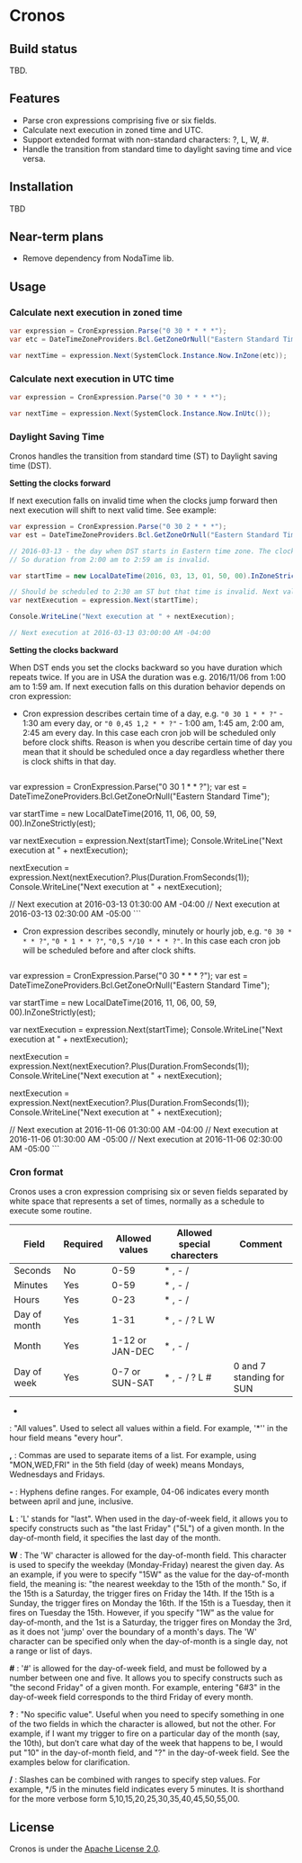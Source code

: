 # Cronos

## Build status

TBD.

## Features

* Parse cron expressions comprising five or six fields.
* Calculate next execution in zoned time and UTC.
* Support extended format with non-standard characters: ?, L, W, #.
* Handle the transition from standard time to daylight saving time and vice versa.

## Installation

TBD

## Near-term plans

* Remove dependency from NodaTime lib.

## Usage

### Calculate next execution in zoned time

```csharp
var expression = CronExpression.Parse("0 30 * * * *");
var etc = DateTimeZoneProviders.Bcl.GetZoneOrNull("Eastern Standard Time");

var nextTime = expression.Next(SystemClock.Instance.Now.InZone(etc));
```

### Calculate next execution in UTC time

```csharp
var expression = CronExpression.Parse("0 30 * * * *");

var nextTime = expression.Next(SystemClock.Instance.Now.InUtc());
```

### Daylight Saving Time

Cronos handles the transition from standard time (ST) to Daylight saving time (DST). 

**Setting the clocks forward**

If next execution falls on invalid time when the clocks jump forward then next execution will shift to next valid time. See example:

```csharp
var expression = CronExpression.Parse("0 30 2 * * *");
var est = DateTimeZoneProviders.Bcl.GetZoneOrNull("Eastern Standard Time");

// 2016-03-13 - the day when DST starts in Eastern time zone. The clocks jump from 1:59 am ST to 3:00 am DST. 
// So duration from 2:00 am to 2:59 am is invalid.

var startTime = new LocalDateTime(2016, 03, 13, 01, 50, 00).InZoneStrictly(est);

// Should be scheduled to 2:30 am ST but that time is invalid. Next valid time is 3:00 am DST.
var nextExecution = expression.Next(startTime);

Console.WriteLine("Next execution at " + nextExecution);

// Next execution at 2016-03-13 03:00:00 AM -04:00
```

**Setting the clocks backward**

When DST ends you set the clocks backward so you have duration which repeats twice. If you are in USA the duration was e.g. 2016/11/06 from 1:00 am to 1:59 am. If next execution falls on this duration behavior depends on cron expression:

* Cron expression describes certain time of a day, e.g. `"0 30 1 * * ?"` - 1:30 am every day, or `"0 0,45 1,2 * * ?"` - 1:00 am, 1:45 am, 2:00 am, 2:45 am every day. In this case each cron job will be scheduled only before clock shifts. Reason is when you describe certain time of day you mean that it should be scheduled once a day regardless whether there is clock shifts in that day.

    ```csharp
var expression = CronExpression.Parse("0 30 1 * * ?");
var est = DateTimeZoneProviders.Bcl.GetZoneOrNull("Eastern Standard Time");

var startTime = new LocalDateTime(2016, 11, 06, 00, 59, 00).InZoneStrictly(est);

var nextExecution = expression.Next(startTime);
Console.WriteLine("Next execution at " + nextExecution);

nextExecution = expression.Next(nextExecution?.Plus(Duration.FromSeconds(1));
Console.WriteLine("Next execution at " + nextExecution);

// Next execution at 2016-03-13 01:30:00 AM -04:00
// Next execution at 2016-03-13 02:30:00 AM -05:00
    ```

* Cron expression describes secondly, minutely or hourly job, e.g. `"0 30 * * * ?"`, `"0 * 1 * * ?"`, `"0,5 */10 * * * ?"`. In this case each cron job will be scheduled before and after clock shifts.

    ```csharp
var expression = CronExpression.Parse("0 30 * * * ?");
var est = DateTimeZoneProviders.Bcl.GetZoneOrNull("Eastern Standard Time");

var startTime = new LocalDateTime(2016, 11, 06, 00, 59, 00).InZoneStrictly(est);

var nextExecution = expression.Next(startTime);
Console.WriteLine("Next execution at " + nextExecution);

nextExecution = expression.Next(nextExecution?.Plus(Duration.FromSeconds(1));
Console.WriteLine("Next execution at " + nextExecution);

nextExecution = expression.Next(nextExecution?.Plus(Duration.FromSeconds(1));
Console.WriteLine("Next execution at " + nextExecution);

// Next execution at 2016-11-06 01:30:00 AM -04:00
// Next execution at 2016-11-06 01:30:00 AM -05:00
// Next execution at 2016-11-06 02:30:00 AM -05:00
    ```


### Cron format

Cronos uses a cron expression comprising six or seven fields separated by white space that represents a set of times, normally as a schedule to execute some routine.

| Field        | Required | Allowed values  | Allowed special charecters | Comment                  |
|--------------|----------|-----------------|----------------------------|--------------------------|
| Seconds      | No       | 0-59            | * , - /                    |                          |
| Minutes      | Yes      | 0-59            | * , - /                    |                          |
| Hours        | Yes      | 0-23            | * , - /                    |                          |
| Day of month | Yes      | 1-31            | * , - / ? L W              |                          |
| Month        | Yes      | 1-12 or JAN-DEC | * , - /                    |                          |
| Day of week  | Yes      | 0-7 or SUN-SAT  | * , - / ? L #              | 0 and 7 standing for SUN |

*
:  "All values". Used to select all values within a field. For example, '*'' in the hour field means "every hour".

**,**
:  Commas are used to separate items of a list. For example, using "MON,WED,FRI" in the 5th field (day of week) means Mondays, Wednesdays and Fridays.

**-**
:  Hyphens define ranges. For example, 04-06 indicates every month between april and june, inclusive.

**L**
:  'L' stands for "last". When used in the day-of-week field, it allows you to specify constructs such as "the last Friday" ("5L") of a given month. In the day-of-month field, it specifies the last day of the month.

**W**
:  The 'W' character is allowed for the day-of-month field. This character is used to specify the weekday (Monday-Friday) nearest the given day. As an example, if you were to specify "15W" as the value for the day-of-month field, the meaning is: "the nearest weekday to the 15th of the month." So, if the 15th is a Saturday, the trigger fires on Friday the 14th. If the 15th is a Sunday, the trigger fires on Monday the 16th. If the 15th is a Tuesday, then it fires on Tuesday the 15th. However, if you specify "1W" as the value for day-of-month, and the 1st is a Saturday, the trigger fires on Monday the 3rd, as it does not 'jump' over the boundary of a month's days. The 'W' character can be specified only when the day-of-month is a single day, not a range or list of days.

**#**
:  '#' is allowed for the day-of-week field, and must be followed by a number between one and five. It allows you to specify constructs such as "the second Friday" of a given month. For example, entering "6#3" in the day-of-week field corresponds to the third Friday of every month.

**?**
:  "No specific value". Useful when you need to specify something in one of the two fields in which the character is allowed, but not the other. For example, if I want my trigger to fire on a particular day of the month (say, the 10th), but don’t care what day of the week that happens to be, I would put "10" in the day-of-month field, and "?" in the day-of-week field. See the examples below for clarification. 

**/**
:  Slashes can be combined with ranges to specify step values. For example, */5 in the minutes field indicates every 5 minutes. It is shorthand for the more verbose form 5,10,15,20,25,30,35,40,45,50,55,00.

## License

Cronos is under the [Apache License 2.0][Apache-2.0].

[Apache-2.0]:LICENSE
